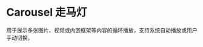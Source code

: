 # Carousel 走马灯

用于展示多张图片、视频或内嵌框架等内容的循环播放，支持系统自动播放或用户手动切换。

<script setup>
import CarouselBasicUse from "./component/carousel-basic-use.md"
import CarouselAutoPlay from "./component/carousel-auto-play.md"
import CarouselIndicator from "./component/carousel-indicator.md"
import CarouselDirection from "./component/carousel-direction.md"
import CarouselAnimation from "./component/carousel-animation.md"
import CarouselApi from "./component/carousel-api.md"
import CarouselTip from "./component/carousel-tip.md"
</script>

<carousel-basic-use />
<carousel-auto-play />
<carousel-indicator />
<carousel-direction />
<carousel-animation />
<carousel-api />
<carousel-tip />
